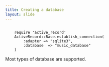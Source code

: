 ```yaml
---
title: Creating a database
layout: slide
---
```

<pre><code class="ruby">
	require 'active_record'
	ActiveRecord::Base.establish_connection(
	    :adapter => "sqlite3",
	    :database  => "music_database"
	)
</code></pre>

Most types of database are supported.